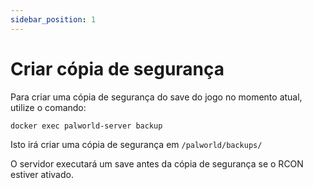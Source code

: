 ```yaml
---
sidebar_position: 1
---
```


# Criar cópia de segurança

Para criar uma cópia de segurança do save do jogo no momento atual, utilize o comando:

```bash
docker exec palworld-server backup
```

Isto irá criar uma cópia de segurança em `/palworld/backups/`

O servidor executará um save antes da cópia de segurança se o RCON estiver ativado.
